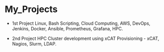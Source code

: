 # My_Projects
* 1st Project
Linux, Bash Scripting, Cloud Computing, AWS, DevOps, Jenkins, Docker, Ansible, Prometheus, Grafana, HPC.

* 2nd Project
  HPC Cluster development using xCAT Provisioning - xCAT, Nagios, Slurm, LDAP.
